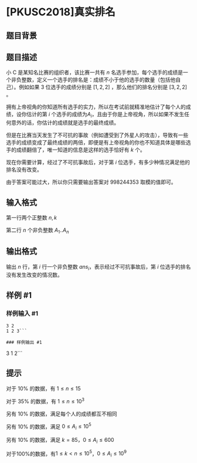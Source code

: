 # [PKUSC2018]真实排名

## 题目背景



## 题目描述

小 C 是某知名比赛的组织者，该比赛一共有 $n$ 名选手参加，每个选手的成绩是一个非负整数，定义一个选手的排名是：成绩不小于他的选手的数量（包括他自己）。例如如果 $3$ 位选手的成绩分别是 $[1 , 2 ,2]$ ，那么他们的排名分别是 $[3,2,2]$ 。

拥有上帝视角的你知道所有选手的实力，所以在考试前就精准地估计了每个人的成绩，设你估计的第 $i$ 个选手的成绩为$A_i$，且由于你是上帝视角，所以如果不发生任何意外的话，你估计的成绩就是选手的最终成绩。

但是在比赛当天发生了不可抗的事故（例如遭受到了外星人的攻击），导致有一些选手的成绩变成了最终成绩的两倍，即便是有上帝视角的你也不知道具体是哪些选手的成绩翻倍了，唯一知道的信息是这样的选手恰好有 $k$ 个。

现在你需要计算，经过了不可抗事故后，对于第 $i$ 位选手，有多少种情况满足他的排名没有改变。

由于答案可能过大，所以你只需要输出答案对 $998244353$ 取模的值即可。


## 输入格式

第一行两个正整数 $n,k$

第二行 $n$ 个非负整数 $A_1..A_n$


## 输出格式

输出 $n$ 行，第 $i$ 行一个非负整数 $ans_i$，表示经过不可抗事故后，第 $i$ 位选手的排名没有发生改变的情况数。


## 样例 #1

### 样例输入 #1
```
3 2
1 2 3```

### 样例输出 #1

```
3
1
2```

## 提示

对于 $10\%$ 的数据，有 $1\leq n\leq 15$

对于 $35\%$ 的数据，有 $1\leq n\leq 10^3$

另有 $10\%$ 的数据，满足每个人的成绩都互不相同

另有 $10\%$ 的数据，满足 $0\leq A_i\leq 10^5$

另有 $10\%$ 的数据，满足 $k=85$，$0\leq A_i\leq 600$

对于$100\%$的数据，有$1\leq k < n\leq 10^5$，$0\leq A_i\leq 10^9$

